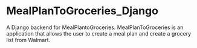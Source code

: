 # MealPlanToGroceries_Django
A Django backend for MealPlantoGroceries. MealPlanToGroceries is an application that allows the user to create a meal plan and create a grocery list from Walmart.

